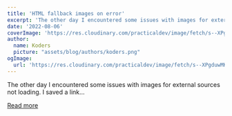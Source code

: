 ```yaml
---
title: 'HTML fallback images on error'
excerpt: 'The other day I encountered some issues with images for external sources not loading.  I saved a link...'
date: '2022-08-06'
coverImage: 'https://res.cloudinary.com/practicaldev/image/fetch/s--XPgduwMK--/c_imagga_scale,f_auto,fl_progressive,h_420,q_auto,w_1000/https://dev-to-uploads.s3.amazonaws.com/uploads/articles/5bn4kaqoq6uks7rb5r36.jpg'
author:
  name: Koders
  picture: "assets/blog/authors/koders.png"
ogImage:
  url: 'https://res.cloudinary.com/practicaldev/image/fetch/s--XPgduwMK--/c_imagga_scale,f_auto,fl_progressive,h_420,q_auto,w_1000/https://dev-to-uploads.s3.amazonaws.com/uploads/articles/5bn4kaqoq6uks7rb5r36.jpg'
---
```


The other day I encountered some issues with images for external sources not loading.  I saved a link...

[Read more](https://dev.to/dailydevtips1/html-fallback-images-on-error-1aka)
